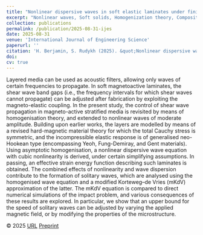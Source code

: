 ```yaml
---
title: "Nonlinear dispersive waves in soft elastic laminates under finite magneto-deformations"
excerpt: "Nonlinear waves, Soft solids, Homogenization theory, Composite materials, Hard-magnetic solids"
collection: publications
permalink: /publication/2025-08-31-ijes
date: 2025-08-31
venue: 'International Journal of Engineering Science'
paperurl: ''
citation: 'H. Berjamin, S. Rudykh (2025). &quot;Nonlinear dispersive waves in soft elastic laminates under finite magneto-deformations&quot;, <i>International Journal of Engineering Science</i>, in press.'
doi: 
cv: true
---
```


Layered media can be used as acoustic filters, allowing only waves of certain frequencies to propagate. In soft magnetoactive laminates, the shear wave band gaps (i.e., the frequency intervals for which shear waves cannot propagate) can be adjusted after fabrication by exploiting the magneto-elastic coupling. In the present study, the control of shear wave propagation in magneto-active stratified media is revisited by means of homogenisation theory, and extended to nonlinear waves of moderate amplitude. Building upon earlier works, the layers are modelled by means of a revised hard-magnetic material theory for which the total Cauchy stress is symmetric, and the incompressible elastic response is of generalised neo-Hookean type (encompassing Yeoh, Fung-Demiray, and Gent materials). Using asymptotic homogenisation, a nonlinear dispersive wave equation with cubic nonlinearity is derived, under certain simplifying assumptions. In passing, an effective strain energy function describing such laminates is obtained. The combined effects of nonlinearity and wave dispersion contribute to the formation of solitary waves, which are analysed using the homogenised wave equation and a modified Korteweg–de Vries (mKdV) approximation of the latter. The mKdV equation is compared to direct numerical simulations of the impact problem, and various consequences of these results are explored. In particular, we show that an upper bound for the speed of solitary waves can be adjusted by varying the applied magnetic field, or by modifying the properties of the microstructure.

© 2025 [URL]() [Preprint]()